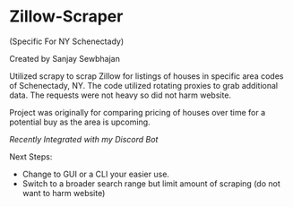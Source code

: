 # Zillow-Scraper 
(Specific For NY Schenectady)

Created by Sanjay Sewbhajan

Utilized scrapy to scrap Zillow for listings of houses in specific area codes of Schenectady, NY. The code utilized rotating proxies to grab additional data. The requests were not heavy so did not harm website.

Project was originally for comparing pricing of houses over time for a potential buy as the area is upcoming. 

*Recently Integrated with my Discord Bot*

Next Steps:
+ Change to GUI or a CLI your easier use.
+ Switch to a broader search range but limit amount of scraping (do not want to harm website)

